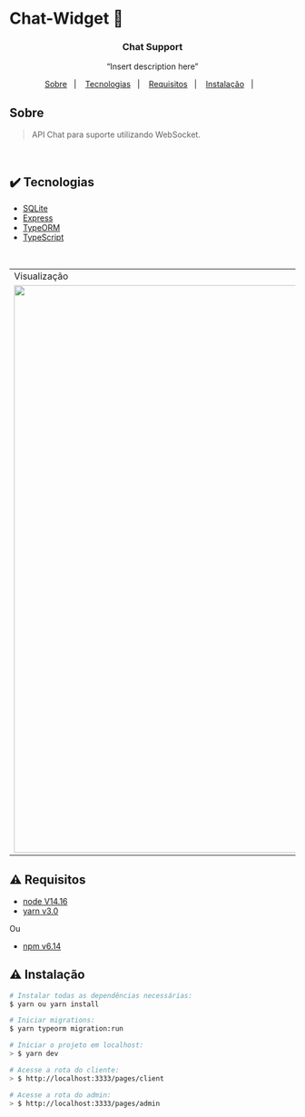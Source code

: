 # Chat-Widget :speech_balloon:

<h3 align="center">Chat Support</h3>

<p align="center">“Insert description here”</p>

<p align="center">
  <a href="#about">Sobre</a>&nbsp;&nbsp;&nbsp;|&nbsp;&nbsp;&nbsp;
  <a href="#technologies">Tecnologias</a>&nbsp;&nbsp;&nbsp;|&nbsp;&nbsp;&nbsp;
  <a href="#requires">Requisitos</a>&nbsp;&nbsp;&nbsp;|&nbsp;&nbsp;&nbsp;
  <a href="#install">Instalação</a>&nbsp;&nbsp;&nbsp;|&nbsp;&nbsp;&nbsp;
</p>

## Sobre <a name="about"></a>

> API Chat para suporte utilizando WebSocket.

<br>

## :heavy_check_mark: Tecnologias <a name="technologies"></a>

- [SQLite](https://www.npmjs.com/package/sqlite3)
- [Express](https://expressjs.com/pt-br/)
- [TypeORM](https://typeorm.io/#/)
- [TypeScript](https://www.typescriptlang.org/)

<br />
<table>
  <tr>
    <td colspan="1">Visualização</td>
  </tr>
  <tr>
    <td><img src="https://user-images.githubusercontent.com/38233554/116843896-c48ef480-abb7-11eb-860f-6f2271776cea.png" width=1000px /></td></td>
    <td><img src="https://user-images.githubusercontent.com/38233554/116843896-c48ef480-abb7-11eb-860f-6f2271776cea.png" width=1000px /></td></td>
  </tr>
</table>

## :warning: Requisitos <a name="requires"></a>

* [node V14.16](https://nodejs.org/pt-br/download/)
* [yarn v3.0](https://classic.yarnpkg.com/en/docs/install/#windows-stable)

<p align="left">Ou</p>

* [npm v6.14](https://www.npmjs.com/package/download)


## :warning: Instalação <a name="install"></a>

```bash
# Instalar todas as dependências necessárias:
$ yarn ou yarn install

# Iniciar migrations:
$ yarn typeorm migration:run

# Iniciar o projeto em localhost:
> $ yarn dev

# Acesse a rota do cliente:
> $ http://localhost:3333/pages/client

# Acesse a rota do admin:
> $ http://localhost:3333/pages/admin

```

